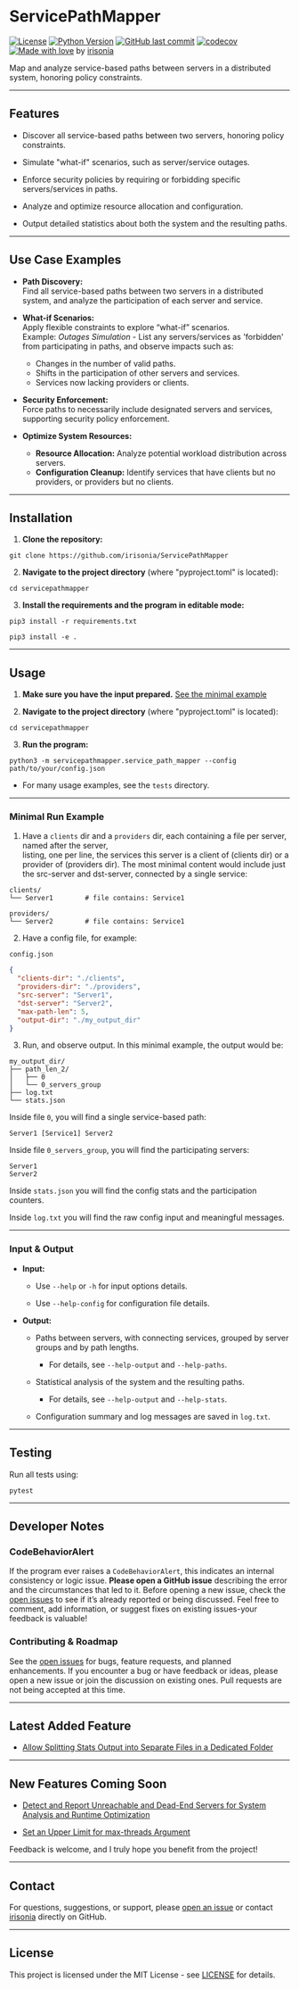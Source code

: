 # ServicePathMapper

[![License](https://img.shields.io/badge/license-MIT-green)](LICENSE)
[![Python Version](https://img.shields.io/badge/python-3.10+-blue)](https://www.python.org/downloads/release/python-3100/)
[![GitHub last commit](https://img.shields.io/github/last-commit/irisonia/ServicePathMapper)](https://github.com/irisonia/ServicePathMapper)
[![codecov](https://codecov.io/gh/irisonia/ServicePathMapper/branch/main/graph/badge.svg)](https://codecov.io/gh/irisonia/ServicePathMapper)
[![Made with love](https://img.shields.io/badge/Made%20with-%E2%9D%A4-red)](https://github.com/irisonia) by [irisonia](https://github.com/irisonia)

Map and analyze service-based paths between servers in a distributed system, honoring policy constraints.

---

## Features

- Discover all service-based paths between two servers, honoring policy constraints.

- Simulate "what-if" scenarios, such as server/service outages.

- Enforce security policies by requiring or forbidding specific servers/services in paths.

- Analyze and optimize resource allocation and configuration.

- Output detailed statistics about both the system and the resulting paths.

---

## Use Case Examples

- **Path Discovery:**  
  Find all service-based paths between two servers in a distributed system, and analyze the participation of each server and service.


- **What-if Scenarios:**  
  Apply flexible constraints to explore “what-if” scenarios.  
  Example: *Outages Simulation* - List any servers/services as 'forbidden' from participating in paths, and observe impacts such as:
    - Changes in the number of valid paths.
    - Shifts in the participation of other servers and services.
    - Services now lacking providers or clients.


- **Security Enforcement:**  
  Force paths to necessarily include designated servers and services, supporting security policy enforcement.


- **Optimize System Resources:**  
    - **Resource Allocation:** Analyze potential workload distribution across servers.
    - **Configuration Cleanup:** Identify services that have clients but no providers, or providers but no clients.

---

## Installation

1. **Clone the repository:**

`git clone https://github.com/irisonia/ServicePathMapper`


2. **Navigate to the project directory** (where "pyproject.toml" is located):

`cd servicepathmapper`


3. **Install the requirements and the program in editable mode:**

`pip3 install -r requirements.txt`


`pip3 install -e .`

---

## Usage

1. **Make sure you have the input prepared.** [See the minimal example](#minimal-run-example)


2. **Navigate to the project directory** (where "pyproject.toml" is located):

`cd servicepathmapper`


3. **Run the program:**

`python3 -m servicepathmapper.service_path_mapper --config path/to/your/config.json`


* For many usage examples, see the `tests` directory.

---

### Minimal Run Example

1. Have a `clients` dir and a `providers` dir, each containing a file per server, named after the server,  
listing, one per line, the services this server is a client of (clients dir) or a provider of (providers dir).
The most minimal content would include just the src-server and dst-server, connected by a single service:


```
clients/
└── Server1        # file contains: Service1

providers/
└── Server2        # file contains: Service1
```


2. Have a config file, for example:

`config.json`


```json
{
  "clients-dir": "./clients",
  "providers-dir": "./providers",
  "src-server": "Server1",
  "dst-server": "Server2",
  "max-path-len": 5,
  "output-dir": "./my_output_dir"
}
```


3. Run, and observe output. In this minimal example, the output would be:


```
my_output_dir/
├── path_len_2/
│   ├── 0
│   └── 0_servers_group
├── log.txt
└── stats.json
```  


Inside file `0`, you will find a single service-based path:


```
Server1 [Service1] Server2
```


Inside file `0_servers_group`, you will find the participating servers:


```
Server1
Server2
```


Inside `stats.json` you will find the config stats and the participation counters.

Inside `log.txt` you will find the raw config input and meaningful messages.

---

### Input & Output

- **Input:**

  - Use `--help` or `-h` for input options details.

  - Use `--help-config` for configuration file details.


- **Output:**

  - Paths between servers, with connecting services, grouped by server groups and by path lengths.
  
    - For details, see `--help-output` and `--help-paths`.

  
  - Statistical analysis of the system and the resulting paths.
    - For details, see `--help-output` and `--help-stats`.


  - Configuration summary and log messages are saved in `log.txt`.

---

## Testing

Run all tests using: 

`pytest`

---

## Developer Notes

### CodeBehaviorAlert

If the program ever raises a `CodeBehaviorAlert`, this indicates an internal consistency or logic issue.
**Please open a GitHub issue** describing the error and the circumstances that led to it.
Before opening a new issue, check the [open issues](https://github.com/irisonia/ServicePathMapper/issues) to see if it’s already reported or being discussed.
Feel free to comment, add information, or suggest fixes on existing issues-your feedback is valuable!

### Contributing & Roadmap

See the [open issues](https://github.com/irisonia/ServicePathMapper/issues) for bugs, feature requests, and planned enhancements.
If you encounter a bug or have feedback or ideas, please open a new issue or join the discussion on existing ones.
Pull requests are not being accepted at this time.

---

## Latest Added Feature

- [Allow Splitting Stats Output into Separate Files in a Dedicated Folder](https://github.com/irisonia/ServicePathMapper/issues/2)

---

## New Features Coming Soon

- [Detect and Report Unreachable and Dead-End Servers for System Analysis and Runtime Optimization](https://github.com/irisonia/ServicePathMapper/issues/1) 

- [Set an Upper Limit for max-threads Argument](https://github.com/irisonia/ServicePathMapper/issues/3)

Feedback is welcome, and I truly hope you benefit from the project!

---

## Contact

For questions, suggestions, or support, please [open an issue](https://github.com/irisonia/ServicePathMapper/issues) or contact [irisonia](https://github.com/irisonia) directly on GitHub.

---

## License

This project is licensed under the MIT License - see [LICENSE](LICENSE) for details.
